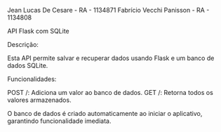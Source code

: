 Jean Lucas De Cesare - RA - 1134871 
Fabrício Vecchi Panisson - RA - 1134808

API Flask com SQLite

Descrição:

Esta API permite salvar e recuperar dados usando Flask e um banco de dados SQLite.

Funcionalidades:

POST /: Adiciona um valor ao banco de dados. GET /: Retorna todos os valores armazenados.

O banco de dados é criado automaticamente ao iniciar o aplicativo, garantindo funcionalidade imediata.
